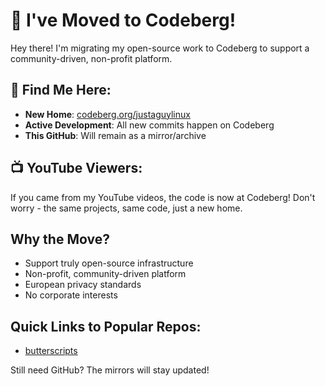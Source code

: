 # 🚀 I've Moved to Codeberg!

Hey there! I'm migrating my open-source work to Codeberg to support a community-driven, non-profit platform.

## 🔗 Find Me Here:
- **New Home**: [codeberg.org/justaguylinux](https://codeberg.org/justaguylinux)
- **Active Development**: All new commits happen on Codeberg
- **This GitHub**: Will remain as a mirror/archive

## 📺 YouTube Viewers:
If you came from my YouTube videos, the code is now at Codeberg!
Don't worry - the same projects, same code, just a new home.

## Why the Move?
- Support truly open-source infrastructure
- Non-profit, community-driven platform
- European privacy standards
- No corporate interests

## Quick Links to Popular Repos:
- [butterscripts](https://codeberg.org/justaguylinux/butterscripts)

Still need GitHub? The mirrors will stay updated!